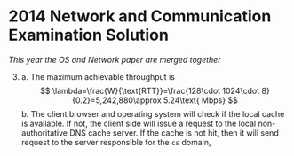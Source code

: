 # 2014 Network and Communication Examination Solution

*This year the OS and Network paper are merged together*

3. a. The maximum achievable throughput is
   $$
   \lambda=\frac{W}{\text{RTT}}=\frac{128\cdot 1024\cdot 8}{0.2}=5,242,880\approx 5.24\text{ Mbps}
   $$
   b. The client browser and operating system will check if the local cache is available. If not, the client side will issue a request to the local non-authoritative DNS cache server. If the cache is not hit, then it will send request to the server responsible for the `cs` domain, 